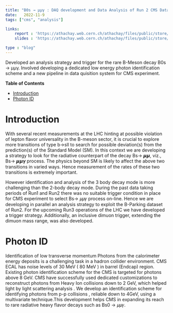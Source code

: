 ```yaml
---
title: "B0s → μμγ : DAQ development and Data Analysis of Run 2 CMS Data"
date:   2022-11-9
tags: ["cms", "analysis"]

links:
    report : 'https://athachay.web.cern.ch/athachay/files/public/store/papers/bs2mumuGamm_dp2_report.pdf'
    slides : 'https://athachay.web.cern.ch/athachay/files/public/store/slides/bsToMuMuGamma_report.pdf'

type : "blog"
---
```


Developed an analysis strategy and trigger for the rare B-Meson decay B0s → μμγ. Involved developing a dedicated low energy photon identification scheme and a new pipeline in data quisition system for CMS experiment.

**Table of Contents**

*   [Introduction](#introduction)
*   [Photon ID](#photon-id)

Introduction
============

With several recent measurements at the LHC hinting at possible violation of lepton flavor universality in the B-meson sector, it is crucial to explore more transitions of type b→sll to search for possible deviation(s) from the prediction(s) of the Standard Model (SM). In this context we are developing a strategy to look for the radiative counterpart of the decay Bs→ 𝞵𝞵, viz., Bs→ 𝞵𝞵𝜸 process. The physics beyond SM is likely to affect the above two transitions in varied ways. Hence measurement of the rates of these two transitions is extremely important.

However identification and analysis of the 3 body decay mode is more challenging than the 2-body decay mode. During the past data taking periods of Run1 and Run2 there was no suitable trigger condition in place for CMS experiment to select Bs→ 𝜇𝜇𝛾 process on-line. Hence we are developing in parallel an analysis strategy to exploit the B-Parking dataset of Run2. For the upcoming Run3 operations of the LHC we have developed a trigger strategy. Additionally, an inclusive dimuon trigger, extending the dimuon mass range, was also developed.

Photon ID
=========

Identification of low transverse momentum Photons from the calorimeter energy deposits is a challenging task in a hadron collider environment. CMS ECAL has noise levels of 30 MeV ( 80 MeV ) in barrel (Endcap) region. Existing photon identification scheme for the CMS is targeted for photons above 8 GeV. CMS have successfully used dedicated customizations to reconstruct photons from Heavy Ion collisions down to 2 GeV, which helped light by light scattering analysis . We develop an identification scheme for identifying photons from p-p collisions , reliable down to 4GeV, using a multivariate technique.This development helps CMS in expanding its reach to rare radiative heavy flavor decays such as Bs0 → 𝜇𝜇𝛾.


